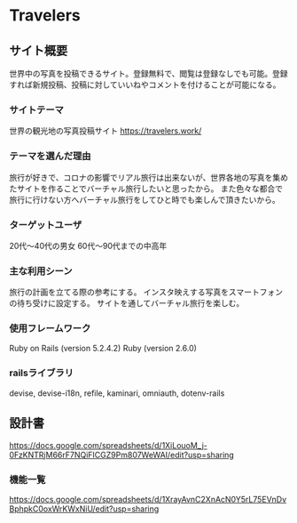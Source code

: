 # Travelers

## サイト概要
世界中の写真を投稿できるサイト。登録無料で、閲覧は登録なしでも可能。登録すれば新規投稿、投稿に対していいねやコメントを付けることが可能になる。

### サイトテーマ
世界の観光地の写真投稿サイト
https://travelers.work/

### テーマを選んだ理由
旅行が好きで、コロナの影響でリアル旅行は出来ないが、世界各地の写真を集めたサイトを作ることでバーチャル旅行したいと思ったから。
また色々な都合で旅行に行けない方へバーチャル旅行をしてひと時でも楽しんで頂きたいから。

### ターゲットユーザ
20代〜40代の男女
60代〜90代までの中高年

### 主な利用シーン
旅行の計画を立てる際の参考にする。
インスタ映えする写真をスマートフォンの待ち受けに設定する。
サイトを通してバーチャル旅行を楽しむ。

### 使用フレームワーク
Ruby on Rails (version 5.2.4.2)
Ruby (version 2.6.0)

### railsライブラリ
devise,
devise-i18n,
refile,
kaminari,
omniauth,
dotenv-rails


## 設計書
https://docs.google.com/spreadsheets/d/1XiLouoM_j-0FzKNTRjM66rF7NQiFICGZ9Pm807WeWAI/edit?usp=sharing

### 機能一覧
<https://docs.google.com/spreadsheets/d/1XrayAvnC2XnAcN0Y5rL75EVnDvBphpkC0oxWrKWxNiU/edit?usp=sharing>
